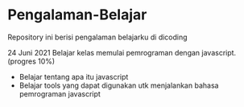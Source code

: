 # Pengalaman-Belajar
Repository ini berisi pengalaman belajarku di dicoding

24 Juni 2021
Belajar kelas memulai pemrograman dengan javascript. (progres 10%)
  * Belajar tentang apa itu javascript
  * Belajar tools yang dapat digunakan utk menjalankan bahasa pemrograman javascript
